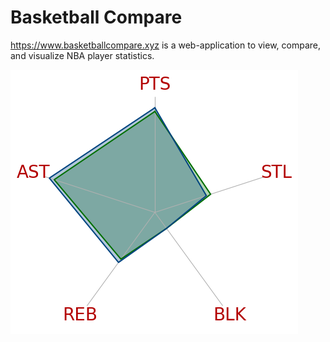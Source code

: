 # Basketball Compare

https://www.basketballcompare.xyz is a web-application to view, compare, and visualize NBA player statistics.

![Plot Example](/static/images/Plot_example.png)